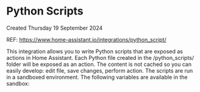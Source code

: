 # Python Scripts
Created Thursday 19 September 2024

REF: <https://www.home-assistant.io/integrations/python_script/>

This integration allows you to write Python scripts that are exposed as actions in Home Assistant. Each Python file created in the <config>/python_scripts/ folder will be exposed as an action. The content is not cached so you can easily develop: edit file, save changes, perform action. The scripts are run in a sandboxed environment. The following variables are available in the sandbox:

